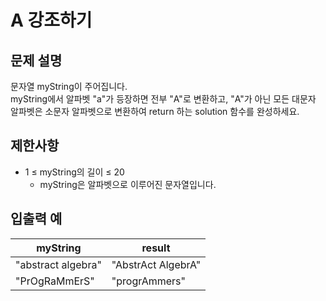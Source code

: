 # A 강조하기

## 문제 설명

문자열 myString이 주어집니다.  
myString에서 알파벳 "a"가 등장하면 전부 "A"로 변환하고, "A"가 아닌 모든 대문자 알파벳은 소문자 알파벳으로 변환하여 return 하는 solution 함수를 완성하세요.  


## 제한사항

- 1 ≤ myString의 길이 ≤ 20
  - myString은 알파벳으로 이루어진 문자열입니다.


## 입출력 예

| myString           | result             |
|--------------------|--------------------|
| "abstract algebra" | "AbstrAct AlgebrA" |
| "PrOgRaMmErS"      | "progrAmmers"      |
